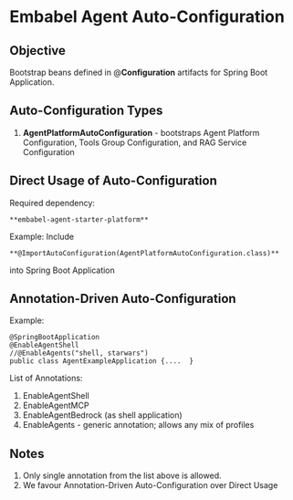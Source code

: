 # Embabel Agent Auto-Configuration

## Objective
Bootstrap beans defined in @**Configuration** artifacts for Spring Boot Application.

## Auto-Configuration Types

1. **AgentPlatformAutoConfiguration** - bootstraps Agent Platform Configuration,  Tools Group Configuration, and RAG Service Configuration


## Direct Usage of Auto-Configuration

Required dependency:

    **embabel-agent-starter-platform**

Example:
Include

    **@ImportAutoConfiguration(AgentPlatformAutoConfiguration.class)**

into Spring Boot Application

## Annotation-Driven Auto-Configuration

Example:

    @SpringBootApplication
    @EnableAgentShell
    //@EnableAgents("shell, starwars")
    public class AgentExampleApplication {....  }

List of Annotations:

1. EnableAgentShell
2. EnableAgentMCP
3. EnableAgentBedrock (as shell application)
4. EnableAgents - generic annotation; allows any mix of profiles

## Notes
1. Only single annotation from the list above is allowed.
2. We favour Annotation-Driven Auto-Configuration over Direct Usage

